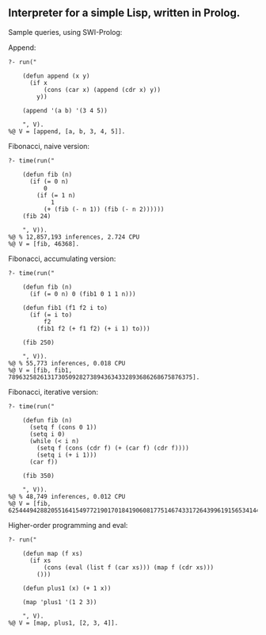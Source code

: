 
## Interpreter for a simple Lisp, written in Prolog.


Sample queries, using SWI-Prolog:


Append:

    ?- run("

        (defun append (x y)
          (if x
              (cons (car x) (append (cdr x) y))
            y))

        (append '(a b) '(3 4 5))

        ", V).
    %@ V = [append, [a, b, 3, 4, 5]].


Fibonacci, naive version:

    ?- time(run("

        (defun fib (n)
          (if (= 0 n)
              0
            (if (= 1 n)
                1
              (+ (fib (- n 1)) (fib (- n 2))))))
        (fib 24)

        ", V)).
    %@ % 12,857,193 inferences, 2.724 CPU
    %@ V = [fib, 46368].


Fibonacci, accumulating version:


    ?- time(run("

        (defun fib (n)
          (if (= 0 n) 0 (fib1 0 1 1 n)))

        (defun fib1 (f1 f2 i to)
          (if (= i to)
              f2
            (fib1 f2 (+ f1 f2) (+ i 1) to)))

        (fib 250)

        ", V)).
    %@ % 55,773 inferences, 0.018 CPU
    %@ V = [fib, fib1, 7896325826131730509282738943634332893686268675876375].


Fibonacci, iterative version:


    ?- time(run("

        (defun fib (n)
          (setq f (cons 0 1))
          (setq i 0)
          (while (< i n)
            (setq f (cons (cdr f) (+ (car f) (cdr f))))
            (setq i (+ i 1)))
          (car f))

        (fib 350)

        ", V)).
    %@ % 48,749 inferences, 0.012 CPU
    %@ V = [fib, 6254449428820551641549772190170184190608177514674331726439961915653414425].


Higher-order programming and eval:

    ?- run("

        (defun map (f xs)
          (if xs
              (cons (eval (list f (car xs))) (map f (cdr xs)))
            ()))

        (defun plus1 (x) (+ 1 x))

        (map 'plus1 '(1 2 3))

        ", V).
    %@ V = [map, plus1, [2, 3, 4]].
